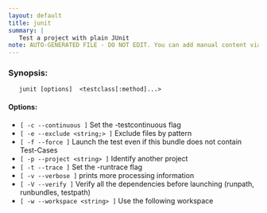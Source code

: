 ```yaml
---
layout: default
title: junit
summary: |
   Test a project with plain JUnit
note: AUTO-GENERATED FILE - DO NOT EDIT. You can add manual content via same filename in _ext sub-folder. 
---
```


### Synopsis: #
	   junit [options]  <testclass[:method]...>

#### Options: #
- `[ -c --continuous ]` Set the -testcontinuous flag
- `[ -e --exclude <string;> ]` Exclude files by pattern
- `[ -f --force ]` Launch the test even if this bundle does not contain Test-Cases
- `[ -p --project <string> ]` Identify another project
- `[ -t --trace ]` Set the -runtrace flag
- `[ -v --verbose ]` prints more processing information
- `[ -V --verify ]` Verify all the dependencies before launching (runpath, runbundles, testpath)
- `[ -w --workspace <string> ]` Use the following workspace


